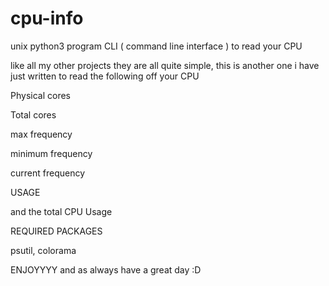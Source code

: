 # cpu-info
unix python3 program CLI ( command line interface ) to read your CPU


like all my other projects they are all quite simple, this is another one i have just written to read the following off your CPU 

Physical cores 


Total cores


max frequency 


minimum frequency 


current frequency 



USAGE 



and the total CPU Usage 

REQUIRED PACKAGES 

psutil, colorama


ENJOYYYY and as always have a great day :D




